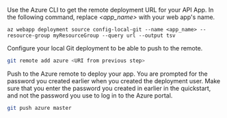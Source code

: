 Use the Azure CLI to get the remote deployment URL for your API App. In the following command, replace *\<app_name>* with your web app's name.

```azurecli-interactive
az webapp deployment source config-local-git --name <app_name> --resource-group myResourceGroup --query url --output tsv
```

Configure your local Git deployment to be able to push to the remote.

```bash
git remote add azure <URI from previous step>
```

Push to the Azure remote to deploy your app. You are prompted for the password you created earlier when you created the deployment user. Make sure that you enter the password you created in earlier in the quickstart, and not the password you use to log in to the Azure portal.

```bash
git push azure master
```
